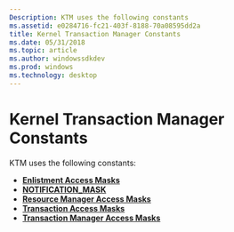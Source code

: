 ```yaml
---
Description: KTM uses the following constants
ms.assetid: e0284716-fc21-403f-8188-70a08595dd2a
title: Kernel Transaction Manager Constants
ms.date: 05/31/2018
ms.topic: article
ms.author: windowssdkdev
ms.prod: windows
ms.technology: desktop
---
```


# Kernel Transaction Manager Constants

KTM uses the following constants:

-   [**Enlistment Access Masks**](enlistment-access-masks.md)
-   [**NOTIFICATION\_MASK**](notification-mask.md)
-   [**Resource Manager Access Masks**](resource-manager-access-masks.md)
-   [**Transaction Access Masks**](transaction-access-masks.md)
-   [**Transaction Manager Access Masks**](transaction-manager-access-masks.md)

 

 



